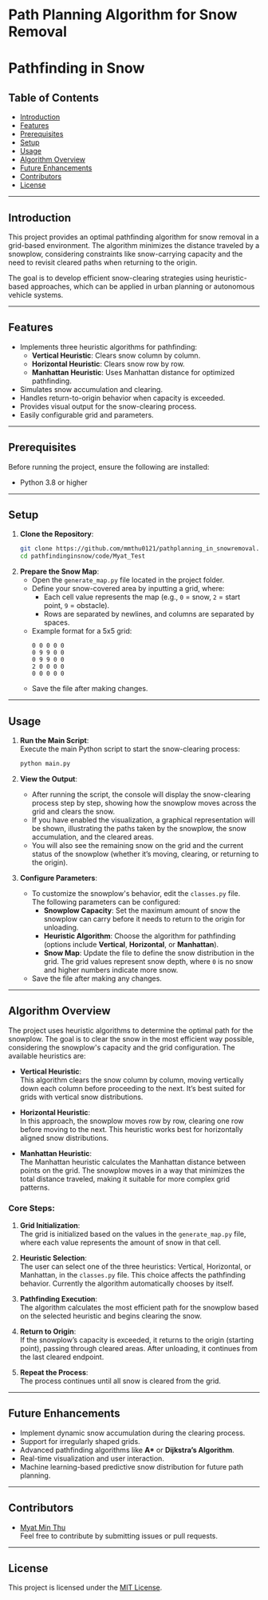 # Path Planning Algorithm for Snow Removal
# **Pathfinding in Snow**

## **Table of Contents**
- [Introduction](#introduction)
- [Features](#features)
- [Prerequisites](#prerequisites)
- [Setup](#setup)
- [Usage](#usage)
- [Algorithm Overview](#algorithm-overview)
- [Future Enhancements](#future-enhancements)
- [Contributors](#contributors)
- [License](#license)

---

## **Introduction**
This project provides an optimal pathfinding algorithm for snow removal in a grid-based environment. The algorithm minimizes the distance traveled by a snowplow, considering constraints like snow-carrying capacity and the need to revisit cleared paths when returning to the origin.

The goal is to develop efficient snow-clearing strategies using heuristic-based approaches, which can be applied in urban planning or autonomous vehicle systems.

---

## **Features**
- Implements three heuristic algorithms for pathfinding:
  - **Vertical Heuristic**: Clears snow column by column.
  - **Horizontal Heuristic**: Clears snow row by row.
  - **Manhattan Heuristic**: Uses Manhattan distance for optimized pathfinding.
- Simulates snow accumulation and clearing.
- Handles return-to-origin behavior when capacity is exceeded.
- Provides visual output for the snow-clearing process.
- Easily configurable grid and parameters.

---

## **Prerequisites**
Before running the project, ensure the following are installed:
- Python 3.8 or higher
<!-- - Required Python libraries (see `requirements.txt` for the full list) -->

---

## **Setup**
1. **Clone the Repository**:
   ```bash
   git clone https://github.com/mmthu0121/pathplanning_in_snowremoval.git
   cd pathfindinginsnow/code/Myat_Test

2. **Prepare the Snow Map**:  
   - Open the `generate_map.py` file located in the project folder.  
   - Define your snow-covered area by inputting a grid, where:  
     - Each cell value represents the map (e.g., `0` = snow, `2` = start point, `9` = obstacle).  
     - Rows are separated by newlines, and columns are separated by spaces.  
   - Example format for a 5x5 grid:  
     ```
     0 0 0 0 0
     0 9 9 0 0
     0 9 9 0 0
     2 0 0 0 0
     0 0 0 0 0
     ```
   - Save the file after making changes.

---

## **Usage**
1. **Run the Main Script**:  
   Execute the main Python script to start the snow-clearing process:
   ```bash
   python main.py

2. **View the Output**:  
   - After running the script, the console will display the snow-clearing process step by step, showing how the snowplow moves across the grid and clears the snow.  
   - If you have enabled the visualization, a graphical representation will be shown, illustrating the paths taken by the snowplow, the snow accumulation, and the cleared areas.
   - You will also see the remaining snow on the grid and the current status of the snowplow (whether it’s moving, clearing, or returning to the origin).

3. **Configure Parameters**:  
   - To customize the snowplow's behavior, edit the `classes.py` file.  
   The following parameters can be configured:
     - **Snowplow Capacity**: Set the maximum amount of snow the snowplow can carry before it needs to return to the origin for unloading.
     - **Heuristic Algorithm**: Choose the algorithm for pathfinding (options include **Vertical**, **Horizontal**, or **Manhattan**).
     - **Snow Map**: Update the file to define the snow distribution in the grid. The grid values represent snow depth, where `0` is no snow and higher numbers indicate more snow.
   - Save the file after making any changes.

---

## **Algorithm Overview**
The project uses heuristic algorithms to determine the optimal path for the snowplow. The goal is to clear the snow in the most efficient way possible, considering the snowplow's capacity and the grid configuration. The available heuristics are:

- **Vertical Heuristic**:  
  This algorithm clears the snow column by column, moving vertically down each column before proceeding to the next. It’s best suited for grids with vertical snow distributions.

- **Horizontal Heuristic**:  
  In this approach, the snowplow moves row by row, clearing one row before moving to the next. This heuristic works best for horizontally aligned snow distributions.

- **Manhattan Heuristic**:  
  The Manhattan heuristic calculates the Manhattan distance between points on the grid. The snowplow moves in a way that minimizes the total distance traveled, making it suitable for more complex grid patterns.

### **Core Steps**:
1. **Grid Initialization**:  
   The grid is initialized based on the values in the `generate_map.py` file, where each value represents the amount of snow in that cell.
   
2. **Heuristic Selection**:  
   The user can select one of the three heuristics: Vertical, Horizontal, or Manhattan, in the `classes.py` file. This choice affects the pathfinding behavior. Currently the algorithm automatically chooses by itself.

3. **Pathfinding Execution**:  
   The algorithm calculates the most efficient path for the snowplow based on the selected heuristic and begins clearing the snow.

4. **Return to Origin**:  
   If the snowplow’s capacity is exceeded, it returns to the origin (starting point), passing through cleared areas. After unloading, it continues from the last cleared endpoint.

5. **Repeat the Process**:  
   The process continues until all snow is cleared from the grid.

---

## **Future Enhancements**
- Implement dynamic snow accumulation during the clearing process.
- Support for irregularly shaped grids.
- Advanced pathfinding algorithms like **A\*** or **Dijkstra’s Algorithm**.
- Real-time visualization and user interaction.
- Machine learning-based predictive snow distribution for future path planning.

---

## **Contributors**
- [Myat Min Thu](https://github.com/mmthu0121)  
Feel free to contribute by submitting issues or pull requests.

---

## License
This project is licensed under the [MIT License](LICENSE).
